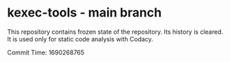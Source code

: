# kexec-tools - main branch

This repository contains frozen state of the repository.
Its history is cleared. It is used only for static code
analysis with Codacy.

Commit Time: 1690268765